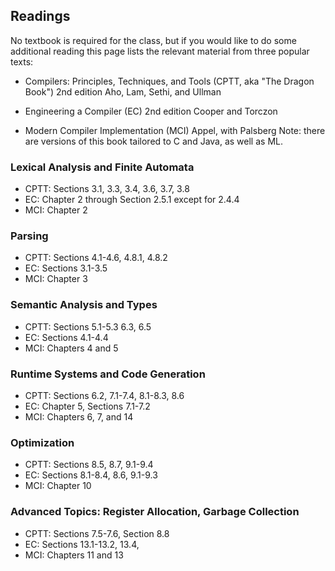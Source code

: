 ## Readings
No textbook is required for the class, but if you would like to do some additional reading this page lists the relevant material from three popular texts:

- Compilers: Principles, Techniques, and Tools (CPTT, aka "The Dragon Book")
2nd edition
Aho, Lam, Sethi, and Ullman

- Engineering a Compiler (EC)
2nd edition
Cooper and Torczon

- Modern Compiler Implementation (MCI)
Appel, with Palsberg
Note: there are versions of this book tailored to C and Java, as well as ML.

### Lexical Analysis and Finite Automata

- CPTT: Sections 3.1, 3.3, 3.4, 3.6, 3.7, 3.8
- EC: Chapter 2 through Section 2.5.1 except for 2.4.4
- MCI: Chapter 2

### Parsing
- CPTT: Sections 4.1-4.6, 4.8.1, 4.8.2
- EC: Sections 3.1-3.5
- MCI: Chapter 3

### Semantic Analysis and Types
- CPTT: Sections 5.1-5.3 6.3, 6.5
- EC: Sections 4.1-4.4
- MCI: Chapters 4 and 5

### Runtime Systems and Code Generation
- CPTT: Sections 6.2, 7.1-7.4, 8.1-8.3, 8.6
- EC: Chapter 5, Sections 7.1-7.2
- MCI: Chapters 6, 7, and 14

### Optimization
- CPTT: Sections 8.5, 8.7, 9.1-9.4
- EC: Sections 8.1-8.4, 8.6, 9.1-9.3
- MCI: Chapter 10

### Advanced Topics: Register Allocation, Garbage Collection
- CPTT: Sections 7.5-7.6, Section 8.8
- EC: Sections 13.1-13.2, 13.4,
- MCI: Chapters 11 and 13
